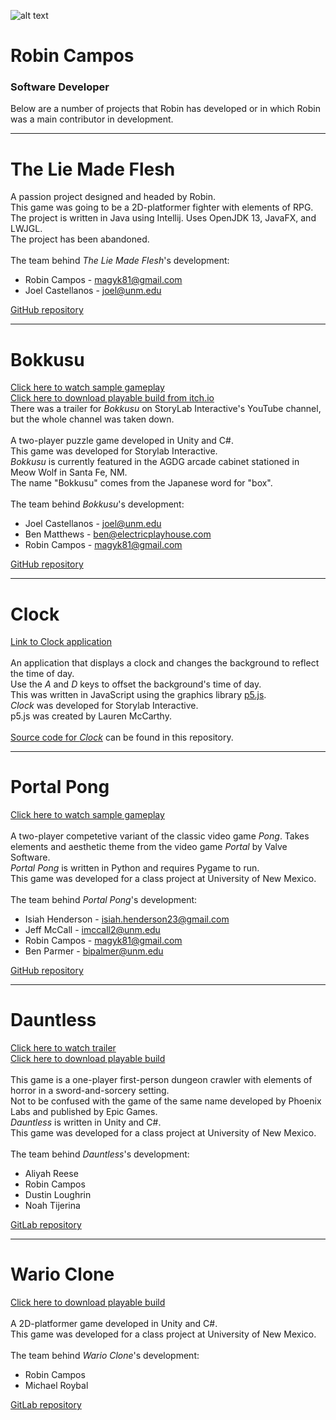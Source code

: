 ![alt text][robin]

[robin]: https://github.com/magyk81/magyk81.github.io/blob/master/robin_circle.png

# Robin Campos
### Software Developer

<p>Below are a number of projects that Robin has developed or in which Robin was a main contributor in development.</p>

___

# The Lie Made Flesh
A passion project designed and headed by Robin.<br>
This game was going to be a 2D-platformer fighter with elements of RPG.<br>
The project is written in Java using Intellij. Uses OpenJDK 13, JavaFX, and LWJGL.<br>
The project has been abandoned.<br><br>
The team behind *The Lie Made Flesh*'s development:
+ Robin Campos - magyk81@gmail.com
+ Joel Castellanos - joel@unm.edu

[GitHub repository](https://github.com/magyk81/Droserogis)

___

# Bokkusu
[Click here to watch sample gameplay](https://youtu.be/Cv-jjsrRf2E)<br>
[Click here to download playable build from itch.io](https://magyk81.itch.io/bokkusu)<br>
There was a trailer for *Bokkusu* on StoryLab Interactive's YouTube channel, but the whole channel was taken down.<br><br>
A two-player puzzle game developed in Unity and C#.<br>
This game was developed for Storylab Interactive.<br>
*Bokkusu* is currently featured in the AGDG arcade cabinet stationed in Meow Wolf in Santa Fe, NM.<br>
The name "Bokkusu" comes from the Japanese word for "box".<br><br>
The team behind *Bokkusu*'s development:
+ Joel Castellanos - joel@unm.edu
+ Ben Matthews - ben@electricplayhouse.com
+ Robin Campos - magyk81@gmail.com

[GitHub repository](https://github.com/castellanos70/Bokkusu)

___

# Clock
[Link to Clock application](https://magyk81.github.io/Clock/index.html)<br><br>
An application that displays a clock and changes the background to reflect the time of day.<br>
Use the *A* and *D* keys to offset the background's time of day.<br>
This was written in JavaScript using the graphics library [p5.js](p5js.org).<br>
*Clock* was developed for Storylab Interactive.<br>
p5.js was created by Lauren McCarthy.<br><br>
[Source code for *Clock*](https://github.com/magyk81/magyk81.github.io/tree/master/Clock) can be found in this repository.

___

# Portal Pong
[Click here to watch sample gameplay](http://www.youtube.com/watch?v=5LbnfjEFXmo)<br><br>
A two-player competetive variant of the classic video game *Pong*. Takes elements and aesthetic theme from the video game *Portal* by Valve Software.<br>
*Portal Pong* is written in Python and requires Pygame to run.<br>
This game was developed for a class project at University of New Mexico.<br><br>
The team behind *Portal Pong*'s development:
+ Isiah Henderson - isiah.henderson23@gmail.com
+ Jeff McCall - imccall2@unm.edu
+ Robin Campos - magyk81@gmail.com
+ Ben Parmer - bipalmer@unm.edu

[GitHub repository](https://github.com/magyk81/Portal_Pong)

___

# Dauntless
[Click here to watch trailer](https://www.youtube.com/watch?v=UHjMnWaz_J8)<br>
[Click here to download playable build](http://www.mediafire.com/file/e18abd02h99cn6l/Dauntless_build.zip/file)<br><br>
This game is a one-player first-person dungeon crawler with elements of horror in a sword-and-sorcery setting.<br>
Not to be confused with the game of the same name developed by Phoenix Labs and published by Epic Games.<br>
*Dauntless* is written in Unity and C#.<br>
This game was developed for a class project at University of New Mexico.<br><br>
The team behind *Dauntless*'s development:
+ Aliyah Reese
+ Robin Campos
+ Dustin Loughrin
+ Noah Tijerina

[GitLab repository](https://gitlab.com/magyk81/Dauntless)

___

# Wario Clone
[Click here to download playable build](http://www.mediafire.com/file/e3ejf6scksfxdfr/Wario_Clone.zip/file)<br><br>
A 2D-platformer game developed in Unity and C#.<br>
This game was developed for a class project at University of New Mexico.<br><br>
The team behind *Wario Clone*'s development:
+ Robin Campos
+ Michael Roybal

[GitLab repository](https://gitlab.com/magyk81/Wario_Clone)
